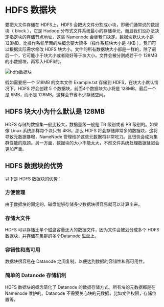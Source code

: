 # HDFS 数据块

要把大文件存储在 HDFS上，HDFS 会把大文件分割成小块，即我们通常说的数据块（ block ），它是 Hadoop 分布式文件系统最小的存储单元，而且我们没办法决定指定块的存储节点地址，这些 Namenode 会替我们决定。数据块默认大小是 128MB，比操作系统里面的块概念要大很多（操作系统块大小是 4KB ），我们可以根据实际需求修改 HDFS 块大小。文件的所有数据块大小都是一样的，除了最后一个，它可能小于块大小或者刚好等于块大小。文件会被分割成若干个 128MB 的小数据块，再写入HDFS的。

![hdfs数据块](https://kingcall.oss-cn-hangzhou.aliyuncs.com/blog/img/file_1570182985000_20191004175626041370.png)

假如需要把一个 518MB 的文本文件 Example.txt 存储到 HDFS，在块大小默认情况下，HDFS 将会创建 5 个数据块，前面4个数据块大小将是 128MB，最后一个是 6MB，而不是 128MB。这样会节省不少存储空间。

## HDFS 块大小为什么默认是 128MB

HDFS 存储的数据集一般比较大，数据量级一般是 TB 级别或者 PB 级别的。如果像 Linux 系统那样每个块只有 4KB。那么 HDFS 将会存储非常多的数据块，这将导致元数据暴增，NameNode 管理维护这些元数据将非常吃力。且很快会成为集群性能的瓶颈。另一方面，数据块的大小不能太大，不然文件系统处理数据延迟会更加严重。

## HDFS 数据块的优势

以下是 HDFS 数据块的优势：

### 方便管理

由于数据块的固定的，磁盘能够存储多少数据块很容易就可以计算出来。

### 存储大文件

HDFS 可以存储比单个磁盘容量还大的数据文件，因为文件会被划分成多个 HDFS 数据块，并存储在集群的多个Datanode 磁盘上。

### 容错性和高可用

数据块很容易在 Datanode 之间复制，以便达到数据的容错性和高可用性。

### 简单的 Datanode 存储机制

HDFS 数据块的概念简化了 Datanode 的数据存储方式。所有块的元数据都是在 Namenode 维护的。Datanode 不需要关心块的元数据，比如文件权限，存储位置等。